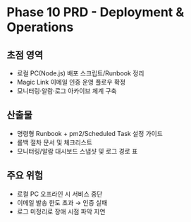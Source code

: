 # Phase 10 PRD - Deployment & Operations

## 초점 영역
- 로컬 PC(Node.js) 배포 스크립트/Runbook 정리
- Magic Link 이메일 인증 운영 플로우 확정
- 모니터링·알람·로그 아카이브 체계 구축

## 산출물
- 명령형 Runbook + pm2/Scheduled Task 설정 가이드
- 롤백 절차 문서 및 체크리스트
- 모니터링/알람 대시보드 스냅샷 및 로그 경로 표

## 주요 위험
- 로컬 PC 오프라인 시 서비스 중단
- 이메일 발송 한도 초과 → 인증 실패
- 로그 미정리로 장애 시점 파악 지연
